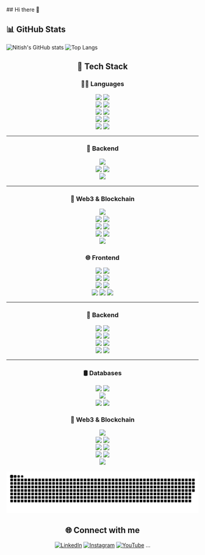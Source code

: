 <div align=""center"> ## Hi there 👋


## 📊 GitHub Stats

![Nitish's GitHub stats](https://github-readme-stats.vercel.app/api?username=anskp&show_icons=true&theme=radical)
![Top Langs](https://github-readme-stats.vercel.app/api/top-langs/?username=anskp&layout=compact&theme=radical)

<div>

<h2 align="center">🚀 Tech Stack</h2>

<!-- Languages Section -->
<div align="center">
  <h3>👨‍💻 Languages</h3>

  <!-- Level 1 -->
  <div>
    <img src="https://img.shields.io/badge/C-00599C?style=for-the-badge&logo=c&logoColor=white" />
    <img src="https://img.shields.io/badge/C++-00599C?style=for-the-badge&logo=c%2B%2B&logoColor=white" />
  </div>

  <!-- Level 2 -->
  <div>
    <img src="https://img.shields.io/badge/Python-3776AB?style=for-the-badge&logo=python&logoColor=white" />
    <img src="https://img.shields.io/badge/Java-007396?style=for-the-badge&logo=java&logoColor=white" />
  </div>

  <!-- Level 3 -->
  <div>
    <img src="https://img.shields.io/badge/JavaScript-F7DF1E?style=for-the-badge&logo=javascript&logoColor=black" />
    <img src="https://img.shields.io/badge/TypeScript-3178C6?style=for-the-badge&logo=typescript&logoColor=white" />
  </div>

  <!-- Level 4 -->
  <div>
    <img src="https://img.shields.io/badge/Solidity-363636?style=for-the-badge&logo=solidity&logoColor=white" />
    <img src="https://img.shields.io/badge/Rust-000000?style=for-the-badge&logo=rust&logoColor=white" />
  </div>

  <!-- Level 5 -->
  <div>
    <img src="https://img.shields.io/badge/Bash-4EAA25?style=for-the-badge&logo=gnubash&logoColor=white" />
    <img src="https://img.shields.io/badge/SQL-4479A1?style=for-the-badge&logo=mysql&logoColor=white" />
  </div>
</div>


<hr>

<!-- Backend Section -->
<div align="center">
  <h3>🧠 Backend</h3>

  <!-- Level 1 -->
  <div>
    <img src="https://img.shields.io/badge/FastAPI-009688?style=for-the-badge&logo=fastapi&logoColor=white" />
  </div>

  <!-- Level 2 -->
  <div>
    <img src="https://img.shields.io/badge/Express.js-000000?style=for-the-badge&logo=express&logoColor=white" />
    <img src="https://img.shields.io/badge/Prisma-2D3748?style=for-the-badge&logo=prisma&logoColor=white" />
  </div>

  <!-- Level 3 -->
  <div>
    <img src="https://img.shields.io/badge/Node.js-339933?style=for-the-badge&logo=nodedotjs&logoColor=white" />
  </div>
</div>


<hr>

<!-- Web3 & Blockchain Section -->
<div align="center">
  <h3>🔗 Web3 & Blockchain</h3>

  <!-- Level 1 -->
  <div>
    <img src="https://img.shields.io/badge/Fireblocks-000000?style=for-the-badge" />
  </div>

  <!-- Level 2 -->
  <div>
    <img src="https://img.shields.io/badge/Wormhole-00FFFF?style=for-the-badge" />
    <img src="https://img.shields.io/badge/Crossmint-1D4ED8?style=for-the-badge" />
  </div>

  <!-- Level 3 -->
  <div>
    <img src="https://img.shields.io/badge/IPFS-65C2CB?style=for-the-badge&logo=ipfs&logoColor=white" />
    <img src="https://img.shields.io/badge/Pinata-FFD700?style=for-the-badge&logo=pinata&logoColor=black" />
  </div>

  <!-- Level 4 -->
  <div>
    <img src="https://img.shields.io/badge/Polygon-8247E5?style=for-the-badge&logo=polygon&logoColor=white" />
    <img src="https://img.shields.io/badge/Solana-9945FF?style=for-the-badge&logo=solana&logoColor=white" />
  </div>

  <!-- Level 5 -->
  <div>
    <img src="https://img.shields.io/badge/Thirdweb-000000?style=for-the-badge&logo=thirdweb&logoColor=white" />
  </div>
</div>




<!-- Frontend Section -->
<div align="center">
  <h3>🌐 Frontend</h3>

  <!-- Level 1 -->
  <div>
    <img src="https://img.shields.io/badge/HTML5-E34F26?style=for-the-badge&logo=html5&logoColor=white" />
    <img src="https://img.shields.io/badge/CSS3-1572B6?style=for-the-badge&logo=css3&logoColor=white" />
  </div>

  <!-- Level 2 -->
  <div>
    <img src="https://img.shields.io/badge/Tailwind_CSS-06B6D4?style=for-the-badge&logo=tailwind-css&logoColor=white" />
    <img src="https://img.shields.io/badge/Shadcn/UI-111827?style=for-the-badge&logoColor=white" />
  </div>

  <!-- Level 3 -->
  <div>
    <img src="https://img.shields.io/badge/React-20232A?style=for-the-badge&logo=react&logoColor=61DAFB" />
    <img src="https://img.shields.io/badge/Next.js-000000?style=for-the-badge&logo=nextdotjs&logoColor=white" />
  </div>

  <!-- Level 4 -->
  <div>
    <img src="https://img.shields.io/badge/Three.js-000000?style=for-the-badge&logo=three.js&logoColor=white" />
    <img src="https://img.shields.io/badge/Framer_Motion-0055FF?style=for-the-badge&logo=framer&logoColor=white" />
    <img src="https://img.shields.io/badge/Spline-4A90E2?style=for-the-badge&logoColor=white" />
  </div>
</div>

<hr>

<!-- Backend Section -->
<div align="center">
  <h3>🧠 Backend</h3>

  <!-- Level 1 -->
  <div>
    <img src="https://img.shields.io/badge/Node.js-339933?style=for-the-badge&logo=node.js&logoColor=white" />
    <img src="https://img.shields.io/badge/Express.js-000000?style=for-the-badge&logo=express&logoColor=white" />
  </div>

  <!-- Level 2 -->
  <div>
    <img src="https://img.shields.io/badge/Prisma-2D3748?style=for-the-badge&logo=prisma&logoColor=white" />
    <img src="https://img.shields.io/badge/Python-3776AB?style=for-the-badge&logo=python&logoColor=white" />
  </div>

  <!-- Level 3 -->
  <div>
    <img src="https://img.shields.io/badge/Django-092D3F?style=for-the-badge&logo=django&logoColor=white" />
    <img src="https://img.shields.io/badge/Flask-000000?style=for-the-badge&logo=flask&logoColor=white" />
  </div>

  <!-- Level 4 -->
  <div>
    <img src="https://img.shields.io/badge/Firebase-FFCB2F?style=for-the-badge&logo=firebase&logoColor=black" />
    <img src="https://img.shields.io/badge/AWS-232F3E?style=for-the-badge&logo=amazonaws&logoColor=white" />
  </div>

  <hr>

  <!-- Databases Section -->
<div align="center">
  <h3>🛢️ Databases</h3>

  <!-- Level 1 -->
  <div>
    <img src="https://img.shields.io/badge/MySQL-4479A1?style=for-the-badge&logo=mysql&logoColor=white" />
    <img src="https://img.shields.io/badge/PostgreSQL-336791?style=for-the-badge&logo=postgresql&logoColor=white" />
  </div>

  <!-- Level 2 -->
  <div>
    <img src="https://img.shields.io/badge/Prisma-2D3748?style=for-the-badge&logo=prisma&logoColor=white" />
  </div>

  <!-- Level 3 -->
  <div>
    <img src="https://img.shields.io/badge/Redis-DC382D?style=for-the-badge&logo=redis&logoColor=white" />
    <img src="https://img.shields.io/badge/MongoDB-47A248?style=for-the-badge&logo=mongodb&logoColor=white" />
  </div>
</div>

<!-- Web3 & Blockchain Section -->
<div align="center">
  <h3>🔗 Web3 & Blockchain</h3>

  <!-- Level 1 -->
  <div>
    <img src="https://img.shields.io/badge/Fireblocks-000000?style=for-the-badge" />
  </div>

  <!-- Level 2 -->
  <div>
    <img src="https://img.shields.io/badge/Wormhole-00FFFF?style=for-the-badge" />
    <img src="https://img.shields.io/badge/Crossmint-1D4ED8?style=for-the-badge" />
  </div>

  <!-- Level 3 -->
  <div>
    <img src="https://img.shields.io/badge/IPFS-65C2CB?style=for-the-badge&logo=ipfs&logoColor=white" />
    <img src="https://img.shields.io/badge/Pinata-FFD700?style=for-the-badge&logo=pinata&logoColor=black" />
  </div>

  <!-- Level 4 -->
  <div>
    <img src="https://img.shields.io/badge/Polygon-8247E5?style=for-the-badge&logo=polygon&logoColor=white" />
    <img src="https://img.shields.io/badge/Solana-9945FF?style=for-the-badge&logo=solana&logoColor=white" />
  </div>

  <!-- Level 5 -->
  <div>
    <img src="https://img.shields.io/badge/Thirdweb-000000?style=for-the-badge&logo=thirdweb&logoColor=white" />
  </div>

  </div>


![snake gif](https://github.com/anskp/anskp/blob/output/github-snake-dark.svg)


## 🌐 Connect with me

[![LinkedIn](https://img.shields.io/badge/LinkedIn-%230077B5.svg?style=flat&logo=linkedin&logoColor=white)](https://linkedin.com/in/YOUR_LINK)
[![Instagram](https://img.shields.io/badge/Instagram-E4405F?style=flat&logo=instagram&logoColor=white)](https://instagram.com/YOUR_LINK)
[![YouTube](https://img.shields.io/badge/YouTube-FF0000?style=flat&logo=youtube&logoColor=white)](https://youtube.com/YOUR_LINK)
...
